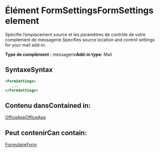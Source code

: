 # <a name="formsettings-element"></a><span data-ttu-id="5e6c0-101">Élément FormSettings</span><span class="sxs-lookup"><span data-stu-id="5e6c0-101">FormSettings element</span></span>

<span data-ttu-id="5e6c0-102">Spécifie l’emplacement source et les paramètres de contrôle de votre complément de messagerie.</span><span class="sxs-lookup"><span data-stu-id="5e6c0-102">Specifies source location and control settings for your mail add-in.</span></span>

<span data-ttu-id="5e6c0-103">**Type de complément :** messagerie</span><span class="sxs-lookup"><span data-stu-id="5e6c0-103">**Add-in type:** Mail</span></span>

## <a name="syntax"></a><span data-ttu-id="5e6c0-104">Syntaxe</span><span class="sxs-lookup"><span data-stu-id="5e6c0-104">Syntax</span></span>

```XML
<FormSettings>
   ...
</FormSettings>
```

## <a name="contained-in"></a><span data-ttu-id="5e6c0-105">Contenu dans</span><span class="sxs-lookup"><span data-stu-id="5e6c0-105">Contained in:</span></span>

[<span data-ttu-id="5e6c0-106">OfficeApp</span><span class="sxs-lookup"><span data-stu-id="5e6c0-106">OfficeApp</span></span>](officeapp.md)

## <a name="can-contain"></a><span data-ttu-id="5e6c0-107">Peut contenir</span><span class="sxs-lookup"><span data-stu-id="5e6c0-107">Can contain:</span></span>

[<span data-ttu-id="5e6c0-108">Formulaire</span><span class="sxs-lookup"><span data-stu-id="5e6c0-108">Form</span></span>](form.md)

